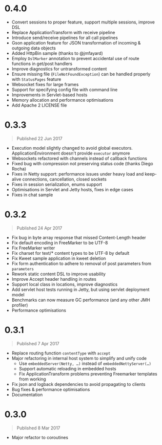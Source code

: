 # 0.4.0

* Convert sessions to proper feature, support multiple sessions, improve DSL 
* Replace ApplicationTransform with receive pipeline
* Introduce send/receive pipelines for all call pipelines
* Gson application feature for JSON transformation of incoming & outgoing data objects
* Added HttpBin sample (thanks to @jmfayard)
* Employ `DslMarker` annotation to prevent accidental use of route functions in get/post handlers 
* Improve diagnostics for untransformed content
* Ensure missing file (`FileNotFoundException`) can be handled properly with `StatusPages` feature 
* Websocket fixes for large frames
* Support for specifying config file with command line
* Improvements in Servlet-based hosts
* Memory allocation and performance optimisations
* Add Apache 2 LICENSE file

# 0.3.3
> Published 22 Jun 2017

* Execution model slightly changed to avoid global executors. ApplicationEnvironment doesn't provide `executor` anymore
* Websockets refactored with channels instead of callback functions
* Fixed bug with compression not preserving status code (thanks Diego Rocha)
* Fixes in Netty support: performance issues under heavy load and keep-alive connections, cancellation, closed sockets
* Fixes in session serialization, enums support
* Optimisations in Servlet and Jetty hosts, fixes in edge cases
* Fixes in chat sample

# 0.3.2
> Published 24 Apr 2017

* Fix bug in byte array response that missed Content-Length header
* Fix default encoding in FreeMarker to be UTF-8
* Fix FreeMarker writer
* Fix charset for text/* content types to be UTF-8 by default
* Fix Kweet sample application in kweet deletion
* Fix form authentication to adhere to removal of post parameters from `parameters`
* Rework static content DSL to improve usability
* Improve Accept header handling in routes
* Support local class in locations, improve diagnostics
* Add servlet host tests running in Jetty, but using servlet deployment model
* Benchmarks can now measure GC performance (and any other JMH profiler)
* Performance optimisations


# 0.3.1
> Published 7 Apr 2017

* Replace routing function `contentType` with `accept`
* Major refactoring in internal host system to simplify and unify code
  * Use `embeddedServer(Netty, …)` instead of `embeddedNettyServer(…)`
  * Support automatic reloading in embedded hosts
  * Fix ApplicationTransform problems preventing Freemarker templates from working
* Fix json and logback dependencies to avoid propagating to clients 
* Bug fixes & performance optimisations
* Documentation

# 0.3.0
> Published 8 Mar 2017

* Major refactor to coroutines